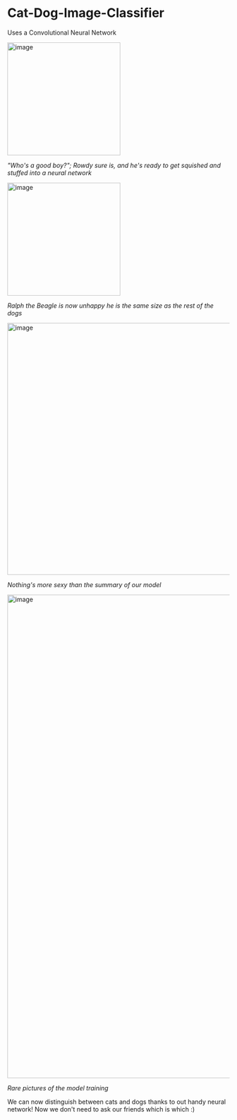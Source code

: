 # Cat-Dog-Image-Classifier
Uses a Convolutional Neural Network

<img width="256" alt="image" src="https://user-images.githubusercontent.com/109162427/184857037-a89dfd61-3925-4167-916c-d2f83851c857.png">

_"Who's a good boy?"; Rowdy sure is, and he's ready to get squished and stuffed into a neural network_

<img width="256" alt="image" src="https://user-images.githubusercontent.com/109162427/184857439-ee968087-3058-4eb0-96d0-7c6eff77448a.png">

_Ralph the Beagle is now unhappy he is the same size as the rest of the dogs_

<img width="571" alt="image" src="https://user-images.githubusercontent.com/109162427/184857665-9516e95d-a69e-4d0f-85fd-fb770575a516.png">

_Nothing's more sexy than the summary of our model_

<img width="1096" alt="image" src="https://user-images.githubusercontent.com/109162427/184857879-1aeba088-0a1c-4a93-acbf-10129ce4663b.png">

_Rare pictures of the model training_

We can now distinguish between cats and dogs thanks to out handy neural network! Now we don't need to ask our friends which is which :)
